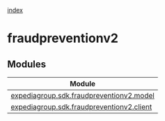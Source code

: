 [index](index.md)
# fraudpreventionv2

## Modules

    
        
    
        
    

|                                           Module                                          |
|-------------------------------------------------------------------------------------------|
|  [expediagroup.sdk.fraudpreventionv2.model](expediagroup.sdk.fraudpreventionv2.model.md)  |
| [expediagroup.sdk.fraudpreventionv2.client](expediagroup.sdk.fraudpreventionv2.client.md) |


